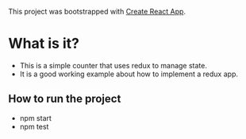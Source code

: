 This project was bootstrapped with [Create React App](https://github.com/facebookincubator/create-react-app).


# What is it?
- This is a simple counter that uses redux to manage state.
- It is a good working example about how to implement a redux app.

## How to run the project
- npm start
- npm test
